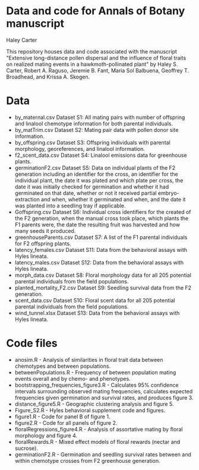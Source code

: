 # Data and code for Annals of Botany manuscript
Haley Carter

This repository houses data and code associated with the manuscript "Extensive long-distance pollen dispersal and the influence of floral traits on realized mating events in a hawkmoth-pollinated plant" by Haley S. Carter, Robert A. Raguso, Jeremie B. Fant, Maria Sol Balbuena, Geoffrey T. Broadhead, and Krissa A. Skogen.

# Data
* by\_maternal.csv Dataset S1: All mating pairs with number of offspring and linalool chemotype information for both parental individuals. 
* by\_matTrim.csv Dataset S2: Mating pair data with pollen donor site information.
* by\_offspring.csv Dataset S3: Offspring individuals with parental morphology, georeferences, and linalool information. 
* f2\_scent\_data.csv Dataset S4: Linalool emissions data for greenhouse plants.
* germinationF2.csv Dataset S5: Data on individual plants of the F2 generation including an identifier for the cross, an identifier for the individual plant, the date it was plated and which plate per cross, the date it was initially checked for germination and whether it had germinated on that date, whether or not it received partial embryo-extraction and when, whether it germinated and when, and the date it was planted into a seedling tray if applicable.
* Goffspring.csv Dataset S6: Individual cross identifiers for the created of the F2 generation, when the manual cross took place, which plants the F1 parents were, the date the resulting fruit was harvested and how many seeds it produced.
* greenhouseParents.csv Dataset S7: A list of the F1 parental individuals for F2 offspring plants.
* latency\_females.csv Dataset S11: Data from the behavioral assays with Hyles lineata.
* latency\_males.csv Dataset S12: Data from the behavioral assays with Hyles lineata.
* morph\_data.csv Dataset S8: Floral morphology data for all 205 potential parental individuals from the field populations. 
* planted\_mortality\_F2.csv Dataset S9: Seedling survival data from the F2 generation.
* scent\_data.csv Dataset S10: Floral scent data for all 205 potential parental individuals from the field populations.
* wind\_tunnel.xlsx Dataset S13: Data from the behavioral assays with Hyles lineata.

# Code files
* anosim.R - Analysis of similarities in floral trait data between chemotypes and between populations. 
* betweenPopulations.R - Frequency of between population mating events overall and by chemo- and phenotypes.
* bootstrapping\_frequencies\_figure3.R - Calculates 95% confidence intervals surrounding observed mating frequencies, calculates expected frequencies given germination and survival rates, and produces figure 3.
* distance\_figure5.R - Geographic clustering analysis and figure 5.
* Figure\_S2.R - Hyles behavioral supplement code and figures.
* figure1.R - Code for panel B of figure 1.
* figure2.R - Code for all panels of figure 2.
* floralRegressions\_figure4.R - Analysis of assortative mating by floral morphology and figure 4. 
* floralRewards.R - Mixed effect models of floral rewards (nectar and sucrose).
* germinationF2.R - Germination and seedling survival rates between and within chemotype crosses from F2 greenhouse generation.